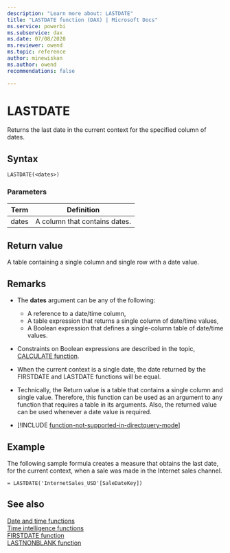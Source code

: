 ```yaml
---
description: "Learn more about: LASTDATE"
title: "LASTDATE function (DAX) | Microsoft Docs"
ms.service: powerbi 
ms.subservice: dax 
ms.date: 07/08/2020
ms.reviewer: owend
ms.topic: reference
author: minewiskan
ms.author: owend 
recommendations: false

---
```

# LASTDATE

Returns the last date in the current context for the specified column of dates.  
  
## Syntax  
  
```dax
LASTDATE(<dates>)  
```
  
### Parameters  
  
|Term|Definition|  
|--------|--------------|  
|dates|A column that contains dates.|  
  
## Return value

A table containing a single column and single row with a date value.  
  
## Remarks

- The **dates** argument can be any of the following:   
  - A reference to a date/time column,  
  - A table expression that returns a single column of date/time values,  
  - A Boolean expression that defines a single-column table of date/time values.  

- Constraints on Boolean expressions are described in the topic, [CALCULATE function](calculate-function-dax.md).  
  
- When the current context is a single date, the date returned by the FIRSTDATE and LASTDATE functions will be equal.  
  
- Technically, the Return value is a table that contains a single column and single value. Therefore, this function can be used as an argument to any function that requires a table in its arguments. Also, the returned value can be used whenever a date value is required.  
  
- [!INCLUDE [function-not-supported-in-directquery-mode](includes/function-not-supported-in-directquery-mode.md)]
  
## Example

The following sample formula creates a measure that obtains the last date, for the current context, when a sale was made in the Internet sales channel.  
  
```dax
= LASTDATE('InternetSales_USD'[SaleDateKey])  
```
  
## See also

[Date and time functions](date-and-time-functions-dax.md)  
[Time intelligence functions](time-intelligence-functions-dax.md)  
[FIRSTDATE function](firstdate-function-dax.md)  
[LASTNONBLANK function](lastnonblank-function-dax.md)

